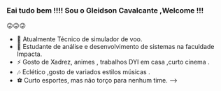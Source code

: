### Eai tudo bem !!!! Sou o Gleidson Cavalcante ,Welcome !!!

😜😜😜

- 🔭 Atualmente Técnico de simulador de voo.
- 🌱 Estudante de análise e desenvolvimento de sistemas na faculdade Impacta.
- ⚡ Gosto de Xadrez, animes , trabalhos DYI em casa ,curto cinema .
- 🎶 Eclético ,gosto de variados estilos músicas .
- ⚽ Curto esportes, mas não torço para nenhum time.
-->
